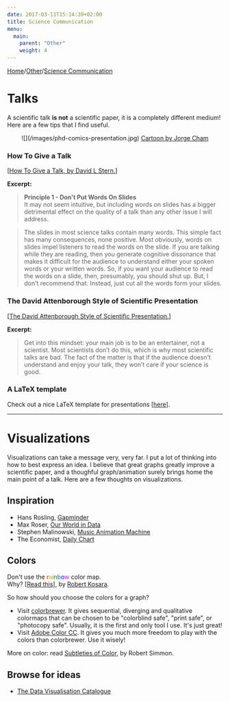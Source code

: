 ```yaml
---
date: 2017-03-11T15:14:39+02:00
title: Science Communication
menu:
  main:
    parent: "Other"
    weight: 4
---
```


[Home](/)/[Other](/other/)/[Science Communication](/other/communication/)

<!-- [visualizations](#visualizations)
[talks](#talks) -->

# Talks

A scientific talk **is not** a scientific paper, it is a completely different medium! Here are a few tips that I find useful.

<center>
![](/images/phd-comics-presentation.jpg)  
<a href="https://jorgecham.com/" target="_blank">Cartoon by Jorge Cham</a>
</center>

### How To Give a Talk

[[How To Give a Talk, by David L Stern.](http://www.howtogiveatalk.com/)]

**Excerpt:**

> **Principle 1 - Don't Put Words On Slides**  
It may not seem intuitive, but including words on slides has a bigger detrimental effect on the quality of a talk than any other issue I will address. 

> The slides in most science talks contain many words. This simple fact has many consequences, none positive. Most obviously, words on slides impel listeners to read the words on the slide. If you are talking while they are reading, then you generate cognitive dissonance that makes it difficult for the audience to understand either your spoken words or your written words. So, if you want your audience to read the words on a slide, then, presumably, you should shut up. But, I don’t recommend that. Instead, just cut all the words form your slides. 

### The David Attenborough Style of Scientific Presentation

[[The David Attenborough Style of Scientific Presentation.](https://www.dropbox.com/s/j1vv2baheiduvip/David%20Attenborough%20talk%20technique%202018.pdf?dl=0)]

**Excerpt:**

> Get into this mindset: your main job is to be an entertainer, not a scientist. Most scientists don’t do this, which is why most scientific talks are bad. The fact of the matter is that if the audience doesn’t understand and enjoy your talk, they won’t care if your science is good. 

### A LaTeX template

Check out a nice LaTeX template for presentations [[here](/tutorials/latex/#presentation)].

----------

# Visualizations

Visualizations can take a message very, very far.
I put a lot of thinking into how to best express an idea.
I believe that great graphs greatly improve a scientific paper, and a thoughful graph/animation surely brings home the main point of a talk.
Here are a few thoughts on visualizations.

## Inspiration

* Hans Rosling, <a href="https://www.gapminder.org/" target="_blank">Gapminder</a>
* Max Roser, <a href="https://ourworldindata.org/" target="_blank">Our World in Data</a>
* Stephen Malinowski, <a href="https://www.youtube.com/user/smalin" target="_blank">Music Animation Machine</a>
* The Economist, <a href="http://www.economist.com/blogs/graphicdetail" target="_blank">Daily Chart</a>

## Colors
Don't use the <span style="color:red">r</span><span style="color:orange">a</span><span style="color:olive">i</span><span style="color:green">n</span><span style="color:teal">b</span><span style="color:blue">o</span><span style="color:fuchsia">w</span> color map.    
Why? [<a href="https://eagereyes.org/basics/rainbow-color-map" target="_blank">Read this</a>], by <a href="https://twitter.com/eagereyes" target="_blank">Robert Kosara</a>.

So how should you choose the colors for a graph?

* Visit <a href="http://colorbrewer2.org/" target="_blank">colorbrewer</a>. It gives sequential, diverging and qualitative colormaps that can be chosen to be "colorblind safe", "print safe", or "photocopy safe". Usually, it is the first and only tool I use. It's just great!
* Visit <a href="https://color.adobe.com/create/color-wheel/" target="_blank">Adobe Color CC</a>. It gives you much more freedom to play with the colors than colorbrewer. Use it wisely!

More on color: read <a href="https://earthobservatory.nasa.gov/blogs/elegantfigures/2013/08/05/subtleties-of-color-part-1-of-6/" target="_blank">Subtleties of Color</a>, by Robert Simmon.

## Browse for ideas
* <a href="http://datavizcatalogue.com/index.html" target="_blank">The Data Visualisation Catalogue</a>